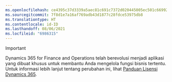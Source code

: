 ```yaml
---
ms.openlocfilehash: ce4395c37d3339a5aec81c691c7372d020445005ec501c669927ce1fbee2faae
ms.sourcegitcommit: 7f8d1e7a16af769adb43d1877c28fdce53975db8
ms.translationtype: HT
ms.contentlocale: id-ID
ms.lasthandoff: 08/06/2021
ms.locfileid: "6986315"
---
```

> [!IMPORTANT]
> Dynamics 365 for Finance and Operations telah berevolusi menjadi aplikasi yang dibuat khusus untuk membantu Anda mengelola fungsi bisnis tertentu. Untuk informasi lebih lanjut tentang perubahan ini, lihat [Panduan Lisensi Dynamics 365](https://mbs.microsoft.com/Files/public/365/Dynamics365LicensingGuide.pdf).
 
